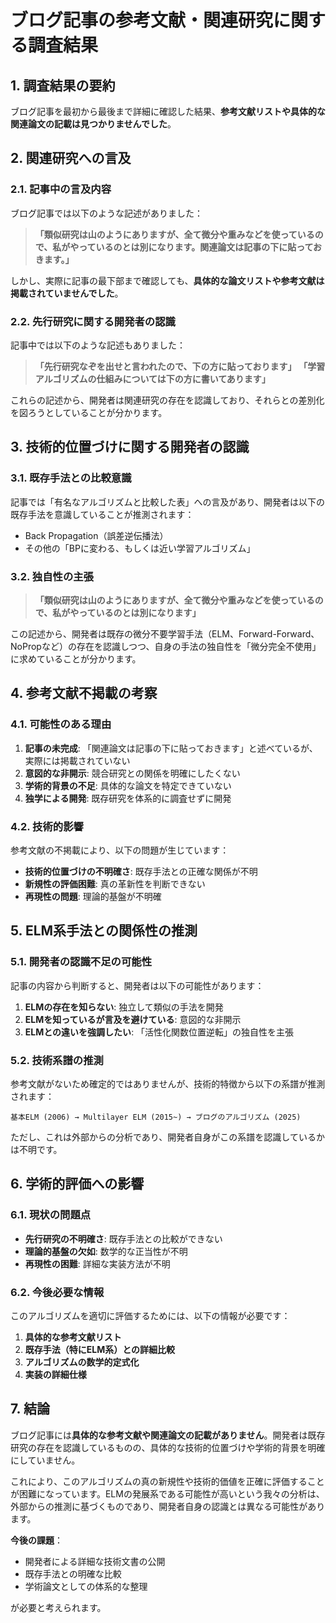 # ブログ記事の参考文献・関連研究に関する調査結果

## 1. 調査結果の要約

ブログ記事を最初から最後まで詳細に確認した結果、**参考文献リストや具体的な関連論文の記載は見つかりませんでした**。

## 2. 関連研究への言及

### 2.1. 記事中の言及内容

ブログ記事では以下のような記述がありました：

> **「類似研究は山のようにありますが、全て微分や重みなどを使っているので、私がやっているのとは別になります。関連論文は記事の下に貼っておきます。」**

しかし、実際に記事の最下部まで確認しても、**具体的な論文リストや参考文献は掲載されていませんでした**。

### 2.2. 先行研究に関する開発者の認識

記事中では以下のような記述もありました：

> **「先行研究なぞを出せと言われたので、下の方に貼っております」**
> **「学習アルゴリズムの仕組みについては下の方に書いてあります」**

これらの記述から、開発者は関連研究の存在を認識しており、それらとの差別化を図ろうとしていることが分かります。

## 3. 技術的位置づけに関する開発者の認識

### 3.1. 既存手法との比較意識

記事では「有名なアルゴリズムと比較した表」への言及があり、開発者は以下の既存手法を意識していることが推測されます：

- Back Propagation（誤差逆伝播法）
- その他の「BPに変わる、もしくは近い学習アルゴリズム」

### 3.2. 独自性の主張

> **「類似研究は山のようにありますが、全て微分や重みなどを使っているので、私がやっているのとは別になります」**

この記述から、開発者は既存の微分不要学習手法（ELM、Forward-Forward、NoPropなど）の存在を認識しつつ、自身の手法の独自性を「微分完全不使用」に求めていることが分かります。

## 4. 参考文献不掲載の考察

### 4.1. 可能性のある理由

1. **記事の未完成**: 「関連論文は記事の下に貼っておきます」と述べているが、実際には掲載されていない
2. **意図的な非開示**: 競合研究との関係を明確にしたくない
3. **学術的背景の不足**: 具体的な論文を特定できていない
4. **独学による開発**: 既存研究を体系的に調査せずに開発

### 4.2. 技術的影響

参考文献の不掲載により、以下の問題が生じています：

- **技術的位置づけの不明確さ**: 既存手法との正確な関係が不明
- **新規性の評価困難**: 真の革新性を判断できない
- **再現性の問題**: 理論的基盤が不明確

## 5. ELM系手法との関係性の推測

### 5.1. 開発者の認識不足の可能性

記事の内容から判断すると、開発者は以下の可能性があります：

1. **ELMの存在を知らない**: 独立して類似の手法を開発
2. **ELMを知っているが言及を避けている**: 意図的な非開示
3. **ELMとの違いを強調したい**: 「活性化関数位置逆転」の独自性を主張

### 5.2. 技術系譜の推測

参考文献がないため確定的ではありませんが、技術的特徴から以下の系譜が推測されます：

```
基本ELM (2006) → Multilayer ELM (2015~) → ブログのアルゴリズム (2025)
```

ただし、これは外部からの分析であり、開発者自身がこの系譜を認識しているかは不明です。

## 6. 学術的評価への影響

### 6.1. 現状の問題点

- **先行研究の不明確さ**: 既存手法との比較ができない
- **理論的基盤の欠如**: 数学的な正当性が不明
- **再現性の困難**: 詳細な実装方法が不明

### 6.2. 今後必要な情報

このアルゴリズムを適切に評価するためには、以下の情報が必要です：

1. **具体的な参考文献リスト**
2. **既存手法（特にELM系）との詳細比較**
3. **アルゴリズムの数学的定式化**
4. **実装の詳細仕様**

## 7. 結論

ブログ記事には**具体的な参考文献や関連論文の記載がありません**。開発者は既存研究の存在を認識しているものの、具体的な技術的位置づけや学術的背景を明確にしていません。

これにより、このアルゴリズムの真の新規性や技術的価値を正確に評価することが困難になっています。ELMの発展系である可能性が高いという我々の分析は、外部からの推測に基づくものであり、開発者自身の認識とは異なる可能性があります。

**今後の課題**：
- 開発者による詳細な技術文書の公開
- 既存手法との明確な比較
- 学術論文としての体系的な整理

が必要と考えられます。
